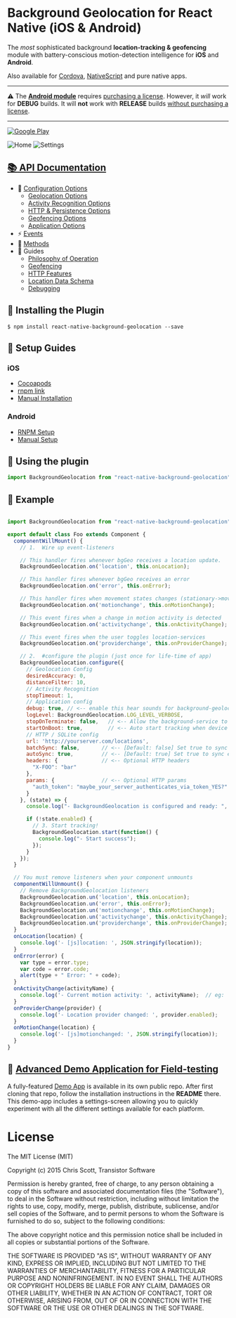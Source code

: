 Background Geolocation for React Native (iOS & Android)
============================================================================

The *most* sophisticated background **location-tracking & geofencing** module with battery-conscious motion-detection intelligence for **iOS** and **Android**.

Also available for [Cordova](https://github.com/transistorsoft/cordova-background-geolocation-lt), [NativeScript](https://github.com/transistorsoft/nativescript-background-geolocation-lt) and pure native apps.

----------------------------------------------------------------------------

:warning: The **[Android module](http://www.transistorsoft.com/shop/products/react-native-background-geolocation)** requires [purchasing a license](http://www.transistorsoft.com/shop/products/react-native-background-geolocation).  However, it *will* work for **DEBUG** builds.  It will **not** work with **RELEASE** builds [without purchasing a license](http://www.transistorsoft.com/shop/products/react-native-background-geolocation).

----------------------------------------------------------------------------

[![Google Play](https://dl.dropboxusercontent.com/u/2319755/cordova-background-geolocaiton/google-play-icon.png)](https://play.google.com/store/apps/details?id=com.transistorsoft.backgroundgeolocation.react)

![Home](https://www.dropbox.com/s/byaayezphkwn36h/home-framed-350.png?dl=1)
![Settings](https://www.dropbox.com/s/8lvnpp0gowitagq/settings-framed-350.png?dl=1)

## [:books: API Documentation](./docs/README.md)
- :wrench: [Configuration Options](./docs/README.md#wrench-configuration-options)
  + [Geolocation Options](./docs/README.md#wrench-geolocation-options)
  + [Activity Recognition Options](./docs/README.md#wrench-activity-recognition-options)
  + [HTTP & Persistence Options](./docs/README.md#wrench-http--persistence-options)
  + [Geofencing Options](./docs/README.md#wrench-geofencing-options)
  + [Application Options](./docs/README.md#wrench-application-options)
- :zap: [Events](./docs/README.md#zap-events)
- :small_blue_diamond: [Methods](./docs/README.md#large_blue_diamond-methods)
- :blue_book: Guides
  + [Philosophy of Operation](../../wiki/Philosophy-of-Operation)
  + [Geofencing](./docs/geofencing.md)
  + [HTTP Features](./docs/http.md)
  + [Location Data Schema](../../wiki/Location-Data-Schema)
  + [Debugging](../../wiki/Debugging)


## :large_blue_diamond: Installing the Plugin

```
$ npm install react-native-background-geolocation --save
```


## :large_blue_diamond: Setup Guides

### iOS
- [Cocoapods](docs/INSTALL-IOS-COCOAPODS.md)
- [rnpm link](docs/INSTALL-IOS-RNPM.md)
- [Manual Installation](docs/INSTALL-IOS.md)

### Android
* [RNPM Setup](docs/INSTALL-ANDROID-RNPM.md)
* [Manual Setup](docs/INSTALL-ANDROID.md)


## :large_blue_diamond: Using the plugin ##

```javascript
import BackgroundGeolocation from "react-native-background-geolocation";
```


## :large_blue_diamond: Example

```javascript

import BackgroundGeolocation from "react-native-background-geolocation";

export default class Foo extends Component {
  componentWillMount() {
    // 1.  Wire up event-listeners

    // This handler fires whenever bgGeo receives a location update.
    BackgroundGeolocation.on('location', this.onLocation);

    // This handler fires whenever bgGeo receives an error
    BackgroundGeolocation.on('error', this.onError);

    // This handler fires when movement states changes (stationary->moving; moving->stationary)
    BackgroundGeolocation.on('motionchange', this.onMotionChange);

    // This event fires when a change in motion activity is detected
    BackgroundGeolocation.on('activitychange', this.onActivityChange);

    // This event fires when the user toggles location-services
    BackgroundGeolocation.on('providerchange', this.onProviderChange);

    // 2.  #configure the plugin (just once for life-time of app)
    BackgroundGeolocation.configure({
      // Geolocation Config
      desiredAccuracy: 0,
      distanceFilter: 10,
      // Activity Recognition
      stopTimeout: 1,
      // Application config
      debug: true, // <-- enable this hear sounds for background-geolocation life-cycle.
      logLevel: BackgroundGeolocation.LOG_LEVEL_VERBOSE,
      stopOnTerminate: false,   // <-- Allow the background-service to continue tracking when user closes the app.
      startOnBoot: true,        // <-- Auto start tracking when device is powered-up.
      // HTTP / SQLite config
      url: 'http://yourserver.com/locations',
      batchSync: false,       // <-- [Default: false] Set true to sync locations to server in a single HTTP request.
      autoSync: true,         // <-- [Default: true] Set true to sync each location to server as it arrives.
      headers: {              // <-- Optional HTTP headers
        "X-FOO": "bar"
      },
      params: {               // <-- Optional HTTP params
        "auth_token": "maybe_your_server_authenticates_via_token_YES?"
      }
    }, (state) => {
      console.log("- BackgroundGeolocation is configured and ready: ", state.enabled);

      if (!state.enabled) {
        // 3. Start tracking!
        BackgroundGeolocation.start(function() {
          console.log("- Start success");
        });
      }
    });
  }

  // You must remove listeners when your component unmounts
  componentWillUnmount() {
    // Remove BackgroundGeolocation listeners
    BackgroundGeolocation.un('location', this.onLocation);
    BackgroundGeolocation.un('error', this.onError);
    BackgroundGeolocation.un('motionchange', this.onMotionChange);
    BackgroundGeolocation.un('activitychange', this.onActivityChange);
    BackgroundGeolocation.un('providerchange', this.onProviderChange);
  }
  onLocation(location) {
    console.log('- [js]location: ', JSON.stringify(location));
  }
  onError(error) {
    var type = error.type;
    var code = error.code;
    alert(type + " Error: " + code);
  }
  onActivityChange(activityName) {
    console.log('- Current motion activity: ', activityName);  // eg: 'on_foot', 'still', 'in_vehicle'
  }
  onProviderChange(provider) {
    console.log('- Location provider changed: ', provider.enabled);    
  }
  onMotionChange(location) {
    console.log('- [js]motionchanged: ', JSON.stringify(location));
  }
}

```

## :large_blue_diamond: [Advanced Demo Application for Field-testing](https://github.com/transistorsoft/rn-background-geolocation-demo)

A fully-featured [Demo App](https://github.com/transistorsoft/rn-background-geolocation-demo) is available in its own public repo.  After first cloning that repo, follow the installation instructions in the **README** there.  This demo-app includes a settings-screen allowing you to quickly experiment with all the different settings available for each platform.


# License

The MIT License (MIT)

Copyright (c) 2015 Chris Scott, Transistor Software

Permission is hereby granted, free of charge, to any person obtaining a copy
of this software and associated documentation files (the "Software"), to deal
in the Software without restriction, including without limitation the rights
to use, copy, modify, merge, publish, distribute, sublicense, and/or sell
copies of the Software, and to permit persons to whom the Software is
furnished to do so, subject to the following conditions:

The above copyright notice and this permission notice shall be included in all
copies or substantial portions of the Software.

THE SOFTWARE IS PROVIDED "AS IS", WITHOUT WARRANTY OF ANY KIND, EXPRESS OR
IMPLIED, INCLUDING BUT NOT LIMITED TO THE WARRANTIES OF MERCHANTABILITY,
FITNESS FOR A PARTICULAR PURPOSE AND NONINFRINGEMENT. IN NO EVENT SHALL THE
AUTHORS OR COPYRIGHT HOLDERS BE LIABLE FOR ANY CLAIM, DAMAGES OR OTHER
LIABILITY, WHETHER IN AN ACTION OF CONTRACT, TORT OR OTHERWISE, ARISING FROM,
OUT OF OR IN CONNECTION WITH THE SOFTWARE OR THE USE OR OTHER DEALINGS IN THE
SOFTWARE.


